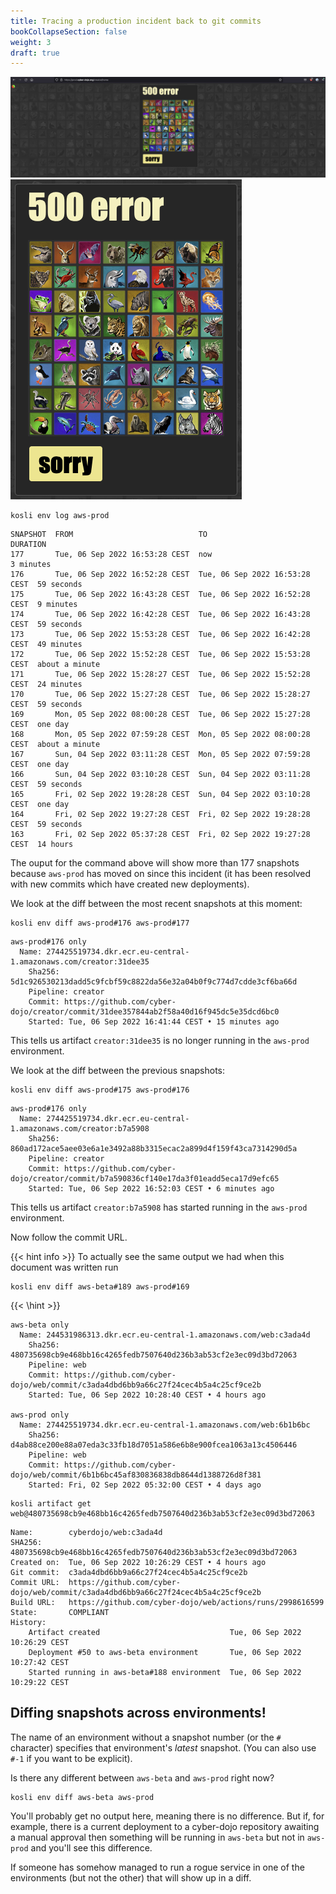 ```yaml
---
title: Tracing a production incident back to git commits
bookCollapseSection: false
weight: 3
draft: true
---
```


<!-- Create a SECOND tutorial for: 
     2. Title?=Tracing a production incident back to git commits
        The stories here would be simulated incidents with Easter-eggs comments.

-->

![Prod cyber-dojo is down with a 500](/images/cyber-dojo-prod-500-large.png)
![Prod cyber-dojo is down with a 500](/images/cyber-dojo-prod-500-small.png)

<!--
```shell {.command}
kosli env diff aws-prod~1 aws-prod
```
-->

```shell {.command}
kosli env log aws-prod
```

```console
SNAPSHOT  FROM                            TO                              DURATION
177       Tue, 06 Sep 2022 16:53:28 CEST  now                             3 minutes
176       Tue, 06 Sep 2022 16:52:28 CEST  Tue, 06 Sep 2022 16:53:28 CEST  59 seconds
175       Tue, 06 Sep 2022 16:43:28 CEST  Tue, 06 Sep 2022 16:52:28 CEST  9 minutes
174       Tue, 06 Sep 2022 16:42:28 CEST  Tue, 06 Sep 2022 16:43:28 CEST  59 seconds
173       Tue, 06 Sep 2022 15:53:28 CEST  Tue, 06 Sep 2022 16:42:28 CEST  49 minutes
172       Tue, 06 Sep 2022 15:52:28 CEST  Tue, 06 Sep 2022 15:53:28 CEST  about a minute
171       Tue, 06 Sep 2022 15:28:27 CEST  Tue, 06 Sep 2022 15:52:28 CEST  24 minutes
170       Tue, 06 Sep 2022 15:27:28 CEST  Tue, 06 Sep 2022 15:28:27 CEST  59 seconds
169       Mon, 05 Sep 2022 08:00:28 CEST  Tue, 06 Sep 2022 15:27:28 CEST  one day
168       Mon, 05 Sep 2022 07:59:28 CEST  Mon, 05 Sep 2022 08:00:28 CEST  about a minute
167       Sun, 04 Sep 2022 03:11:28 CEST  Mon, 05 Sep 2022 07:59:28 CEST  one day
166       Sun, 04 Sep 2022 03:10:28 CEST  Sun, 04 Sep 2022 03:11:28 CEST  59 seconds
165       Fri, 02 Sep 2022 19:28:28 CEST  Sun, 04 Sep 2022 03:10:28 CEST  one day
164       Fri, 02 Sep 2022 19:27:28 CEST  Fri, 02 Sep 2022 19:28:28 CEST  59 seconds
163       Fri, 02 Sep 2022 05:37:28 CEST  Fri, 02 Sep 2022 19:27:28 CEST  14 hours
```

The ouput for the command above will show more than 177 snapshots because `aws-prod` has moved on since this incident 
(it has been resolved with new commits which have created new deployments).

We look at the diff between the most recent snapshots at this moment:

```shell {.command}
kosli env diff aws-prod#176 aws-prod#177
```

```console
aws-prod#176 only
  Name: 274425519734.dkr.ecr.eu-central-1.amazonaws.com/creator:31dee35
    Sha256: 5d1c926530213dadd5c9fcbf59c8822da56e32a04b0f9c774d7cdde3cf6ba66d
    Pipeline: creator
    Commit: https://github.com/cyber-dojo/creator/commit/31dee357844ab2f58a40d16f945dc5e35dcd6bc0
    Started: Tue, 06 Sep 2022 16:41:44 CEST • 15 minutes ago
```

This tells us artifact `creator:31dee35` is no longer running in the `aws-prod` environment.

<!-- We maybe want to make this even more obvious -->

We look at the diff between the previous snapshots:

```shell {.command}
kosli env diff aws-prod#175 aws-prod#176
```

```console
aws-prod#176 only
  Name: 274425519734.dkr.ecr.eu-central-1.amazonaws.com/creator:b7a5908
    Sha256: 860ad172ace5aee03e6a1e3492a88b3315ecac2a899d4f159f43ca7314290d5a
    Pipeline: creator
    Commit: https://github.com/cyber-dojo/creator/commit/b7a590836cf140e17da3f01eadd5eca17d9efc65
    Started: Tue, 06 Sep 2022 16:52:03 CEST • 6 minutes ago
```
<!-- Do we want the label for Commit: to be Commit URL: to match the
     label you see in a `kosli artifact get` command
-->

This tells us artifact `creator:b7a5908` has started running in the `aws-prod` environment.

Now follow the commit URL.

<!--  TODO: fix cyber-dojo creator repo from the hacks we did to simulate bug -->








{{< hint info >}}
To actually see the same output we had when this document was written run
```shell {.command}
kosli env diff aws-beta#189 aws-prod#169
```
{{< \hint >}}

<!-- We should return the fully expanded snappish as the key in the json -->

```console
aws-beta only
  Name: 244531986313.dkr.ecr.eu-central-1.amazonaws.com/web:c3ada4d
    Sha256: 480735698cb9e468bb16c4265fedb7507640d236b3ab53cf2e3ec09d3bd72063
    Pipeline: web
    Commit: https://github.com/cyber-dojo/web/commit/c3ada4dbd6bb9a66c27f24cec4b5a4c25cf9ce2b
    Started: Tue, 06 Sep 2022 10:28:40 CEST • 4 hours ago

aws-prod only
  Name: 274425519734.dkr.ecr.eu-central-1.amazonaws.com/web:6b1b6bc
    Sha256: d4ab88ce200e88a07eda3c33fb18d7051a586e6b8e900fcea1063a13c4506446
    Pipeline: web
    Commit: https://github.com/cyber-dojo/web/commit/6b1b6bc45af830836838db8644d1388726d8f381
    Started: Fri, 02 Sep 2022 05:32:00 CEST • 4 days ago
```




```shell {.command}
kosli artifact get web@480735698cb9e468bb16c4265fedb7507640d236b3ab53cf2e3ec09d3bd72063
```

```console
Name:        cyberdojo/web:c3ada4d
SHA256:      480735698cb9e468bb16c4265fedb7507640d236b3ab53cf2e3ec09d3bd72063
Created on:  Tue, 06 Sep 2022 10:26:29 CEST • 4 hours ago
Git commit:  c3ada4dbd6bb9a66c27f24cec4b5a4c25cf9ce2b
Commit URL:  https://github.com/cyber-dojo/web/commit/c3ada4dbd6bb9a66c27f24cec4b5a4c25cf9ce2b
Build URL:   https://github.com/cyber-dojo/web/actions/runs/2998616599
State:       COMPLIANT
History:
    Artifact created                             Tue, 06 Sep 2022 10:26:29 CEST
    Deployment #50 to aws-beta environment       Tue, 06 Sep 2022 10:27:42 CEST
    Started running in aws-beta#188 environment  Tue, 06 Sep 2022 10:29:22 CEST    
```


<!-- 
Assume that we are continuing after the following a git commit so we don't need to
explain what cyber dojo is.

During xx we detected that yy did not work.

We diff what was running at that point in time with the previous snapshot

We see that `runner` has changed and the new artifact is zz.

From the artifact we can find the git commit that was used for this build.

We should be able to find out which commit was used for building the previous
version of this artifact.

We now have two git commits and we know that the bug was introduced between those
two commits.
-->

## Diffing snapshots across environments!

<!-- This is really part of a separate tutorial -->

The name of an environment without a snapshot number (or the `#` character)
specifies that environment's *latest* snapshot. (You can also use `#-1` if
you want to be explicit).
<!-- Tore: I thought it was #NOW that is the explicit of latest -->

Is there any different between `aws-beta` and `aws-prod` right now?

```shell {.command}
kosli env diff aws-beta aws-prod
```

You'll probably get no output here, meaning there is no difference.
But if, for example, there is a current deployment to a cyber-dojo 
repository awaiting a manual approval then 
something will be running in `aws-beta` but not in `aws-prod`
and you'll see this difference. 

<!-- Add example of two specific snappishes where this happened or was forced/simulated.
    Make the git commit lead to an Easter-egg with a nice comment/git-message. 
    Maybe the Easter-egg could be the answer to a riddle
    and at the USA conferences we could have a biggish prize for the first person
    who follows this tutorial and finds the answer to the riddle.
-->

If someone has somehow managed to run a rogue service in one of the
environments (but not the other) that will show up in a diff.

<!-- add an example of this that is again forced/simulated -->


<!-- 
This we would like to show the users:
- Kosli gives developers without access to production environment information about what is running.
- Detect that a new "bit-coin miner" is running in your environment. Rogue artifact detection.
- Kosli can show that a deployment is reported, but artifact didn't start. Find this in artifact view.
- Kosli can show that an artifact started, but no deployment was reported for it.
- Detect an artifact that is missing evidence is running in an environment
- Do we want to mention the whole env being compliant?
- Commit makes the server stop working. Use kosli env diff to find out what artifact changed.
It would be good if we had two versions of env where there are several artifacts that change.
(with easter egg)

(- Find out when/where a given commit is running.)

- See what SW is/was running where which is useful in debugging.
  I detect from the web page that there is something wrong with 'saver'. I then want to know
  which version of 'saver' is running now. I want to know what git commit is running.
- List which version of 'saver' is running across all environments.

- We see that beta.cyberdojo.org is not working as expected, but prod is still OK. We do a kosli env diff and
  kosli env log to find out what services has changed.

- Change of K8S infrastructure broke both cyber dojo environments. The fix was to manually change 3 of the
  services on prod. Beta was not fixed and was down for a long period. We might not be able to detect this.

Problems:
- Not every commit generates an artifact. If you only build after 10 commits then 9 will not
be visible.

Things we can do later:
- Find which artifact this "unknown commit" is part of. So we need the git history.
- Kosli can show that an older deployment is running than that is declared. roll-back

 -->